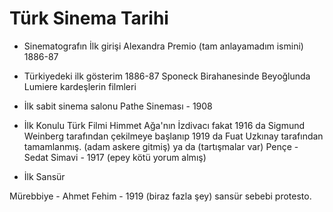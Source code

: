 # Türk Sinema Tarihi

* Sinematografın İlk girişi
Alexandra Premio (tam anlayamadım ismini) 1886-87

* Türkiyedeki ilk gösterim
1886-87 Sponeck Birahanesinde Beyoğlunda
Lumiere kardeşlerin filmleri

* İlk sabit sinema salonu 
Pathe Sineması - 1908

* İlk Konulu Türk Filmi
Himmet Ağa'nın İzdivacı 
fakat
1916 da Sigmund Weinberg tarafından çekilmeye başlanıp
1919 da Fuat Uzkınay tarafından tamamlanmış. (adam askere gitmiş)
ya da (tartışmalar var)
Pençe - Sedat Simavi - 1917 (epey kötü yorum almış)

* İlk Sansür

Mürebbiye - Ahmet Fehim - 1919 (biraz fazla şey)
sansür sebebi protesto.
